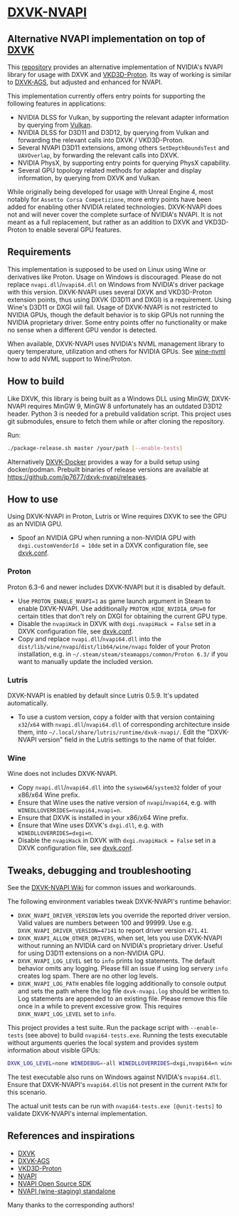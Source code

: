 # [DXVK-NVAPI](https://github.com/jp7677/dxvk-nvapi)

## Alternative NVAPI implementation on top of [DXVK](https://github.com/doitsujin/dxvk)

This [repository](https://github.com/jp7677/dxvk-nvapi) provides an alternative implementation of NVIDIA's NVAPI library for usage with DXVK and [VKD3D-Proton](https://github.com/HansKristian-Work/vkd3d-proton). Its way of working is similar to [DXVK-AGS](https://github.com/doitsujin/dxvk-ags), but adjusted and enhanced for NVAPI.

This implementation currently offers entry points for supporting the following features in applications:

- NVIDIA DLSS for Vulkan, by supporting the relevant adapter information by querying from [Vulkan](https://www.vulkan.org/).
- NVIDIA DLSS for D3D11 and D3D12, by querying from Vulkan and forwarding the relevant calls into DXVK / VKD3D-Proton.
- Several NVAPI D3D11 extensions, among others `SetDepthBoundsTest` and `UAVOverlap`, by forwarding the relevant calls into DXVK.
- NVIDIA PhysX, by supporting entry points for querying PhysX capability.
- Several GPU topology related methods for adapter and display information, by querying from DXVK and Vulkan.

While originally being developed for usage with Unreal Engine 4, most notably for `Assetto Corsa Competizione`, more entry points have been added for enabling other NVIDIA related technologies. DXVK-NVAPI does not and will never cover the complete surface of NVIDIA's NVAPI. It is not meant as a full replacement, but rather as an addition to DXVK and VKD3D-Proton to enable several GPU features.

## Requirements

This implementation is supposed to be used on Linux using Wine or derivatives like Proton. Usage on Windows is discouraged. Please do not replace `nvapi.dll`/`nvapi64.dll` on Windows from NVIDIA's driver package with this version. DXVK-NVAPI uses several DXVK and VKD3D-Proton extension points, thus using DXVK (D3D11 and DXGI) is a requirement. Using Wine's D3D11 or DXGI will fail. Usage of DXVK-NVAPI is not restricted to NVIDIA GPUs, though the default behavior is to skip GPUs not running the NVIDIA proprietary driver. Some entry points offer no functionality or make no sense when a different GPU vendor is detected.

When available, DXVK-NVAPI uses NVIDIA's NVML management library to query temperature, utilization and others for NVIDIA GPUs. See [wine-nvml](https://github.com/Saancreed/wine-nvml) how to add NVML support to Wine/Proton.

## How to build

Like DXVK, this library is being built as a Windows DLL using MinGW, DXVK-NVAPI requires MinGW 9, MinGW 8 unfortunately has an outdated D3D12 header. Python 3 is needed for a prebuild validation script. This project uses git submodules, ensure to fetch them while or after cloning the repository.

Run:

```bash
./package-release.sh master /your/path [--enable-tests]
```

Alternatively [DXVK-Docker](https://github.com/jp7677/dxvk-docker) provides a way for a build setup using docker/podman.
Prebuilt binaries of release versions are available at <https://github.com/jp7677/dxvk-nvapi/releases>.

## How to use

Using DXVK-NVAPI in Proton, Lutris or Wine requires DXVK to see the GPU as an NVIDIA GPU.

- Spoof an NVIDIA GPU when running a non-NVIDIA GPU with `dxgi.customVendorId = 10de` set in a DXVK configuration file, see [dxvk.conf](https://github.com/doitsujin/dxvk/blob/master/dxvk.conf#L31).

### Proton

Proton 6.3-6 and newer includes DXVK-NVAPI but it is disabled by default.

- Use `PROTON_ENABLE_NVAPI=1` as game launch argument in Steam to enable DXVK-NVAPI. Use additionally `PROTON_HIDE_NVIDIA_GPU=0` for certain titles that don't rely on DXGI for obtaining the current GPU type.
- Disable the `nvapiHack` in DXVK with `dxgi.nvapiHack = False` set in a DXVK configuration file, see [dxvk.conf](https://github.com/doitsujin/dxvk/blob/master/dxvk.conf#L51).
- Copy and replace  `nvapi.dll`/`nvapi64.dll` into the `dist/lib/wine/nvapi`/`dist/lib64/wine/nvapi` folder of your Proton installation, e.g. in `~/.steam/steam/steamapps/common/Proton 6.3/` if you want to manually update the included version.

### Lutris

DXVK-NVAPI is enabled by default since Lutris 0.5.9. It's updated automatically.

- To use a custom version, copy a folder with that version containing `x32`/`x64` with `nvapi.dll`/`nvapi64.dll` of corresponding architecture inside them, into `~/.local/share/lutris/runtime/dxvk-nvapi/`. Edit the "DXVK-NVAPI version" field in the Lutris settings to the name of that folder.

### Wine

Wine does not includes DXVK-NVAPI.

- Copy `nvapi.dll`/`nvapi64.dll` into the `syswow64`/`system32` folder of your x86/x64 Wine prefix.
- Ensure that Wine uses the native version of `nvapi`/`nvapi64`, e.g. with `WINEDLLOVERRIDES=nvapi64,nvapi=n`.
- Ensure that DXVK is installed in your x86/x64 Wine prefix.
- Ensure that Wine uses DXVK's `dxgi.dll`, e.g. with `WINEDLLOVERRIDES=dxgi=n`.
- Disable the `nvapiHack` in DXVK with `dxgi.nvapiHack = False` set in a DXVK configuration file, see [dxvk.conf](https://github.com/doitsujin/dxvk/blob/master/dxvk.conf#L51).

## Tweaks, debugging and troubleshooting

See the [DXVK-NVAPI Wiki](https://github.com/jp7677/dxvk-nvapi/wiki) for common issues and workarounds.

The following environment variables tweak DXVK-NVAPI's runtime behavior:

- `DXVK_NVAPI_DRIVER_VERSION` lets you override the reported driver version. Valid values are numbers between 100 and 99999. Use e.g. `DXVK_NVAPI_DRIVER_VERSION=47141` to report driver version `471.41`.
- `DXVK_NVAPI_ALLOW_OTHER_DRIVERS`, when set, lets you use DXVK-NVAPI without running an NVIDIA card on NVIDIA's proprietary driver. Useful for using D3D11 extensions on a non-NVIDIA GPU.
- `DXVK_NVAPI_LOG_LEVEL` set to `info` prints log statements. The default behavior omits any logging. Please fill an issue if using log servery `info` creates log spam. There are no other log levels.
- `DXVK_NVAPI_LOG_PATH` enables file logging additionally to console output and sets the path where the log file `dxvk-nvapi.log` should be written to. Log statements are appended to an existing file. Please remove this file once in a while to prevent excessive grow. This requires `DXVK_NVAPI_LOG_LEVEL` set to `info`.

This project provides a test suite. Run the package script with `--enable-tests` (see above) to build `nvapi64-tests.exe`. Running the tests executable without arguments queries the local system and provides system information about visible GPUs:

```bash
DXVK_LOG_LEVEL=none WINEDEBUG=-all WINEDLLOVERRIDES=dxgi,nvapi64=n wine nvapi64-tests.exe
```

The test executable also runs on Windows against NVIDIA's `nvapi64.dll`. Ensure that DXVK-NVAPI's `nvapi64.dll`is not present in the current `PATH` for this scenario.

The actual unit tests can be run with `nvapi64-tests.exe [@unit-tests]` to validate DXVK-NVAPI's internal implementation.

## References and inspirations

- [DXVK](https://github.com/doitsujin/dxvk)
- [DXVK-AGS](https://github.com/doitsujin/dxvk-ags)
- [VKD3D-Proton](https://github.com/HansKristian-Work/vkd3d-proton)
- [NVAPI](https://docs.nvidia.com/gameworks/content/gameworkslibrary/coresdk/nvapi/index.html)
- [NVAPI Open Source SDK](https://download.nvidia.com/XFree86/nvapi-open-source-sdk/)
- [NVAPI (wine-staging) standalone](https://github.com/SveSop/nvapi_standalone)

Many thanks to the corresponding authors!
